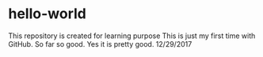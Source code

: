# hello-world
This repository is created for learning purpose
This is just my first time with GitHub. So far so good.
Yes it is pretty good. 12/29/2017
